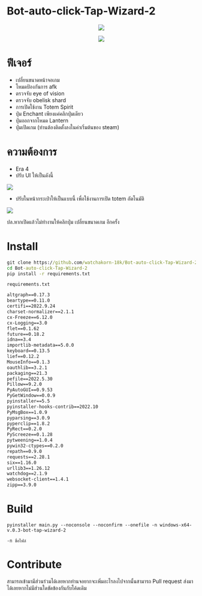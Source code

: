 # Bot-auto-click-Tap-Wizard-2

<p align="center"><img src="https://media.discordapp.net/attachments/585069498986397707/1031894337761595442/unknown.png?width=996&height=535"></p>
<p align="center"><img src="https://media.discordapp.net/attachments/585069498986397707/1031478804507533322/Skin6B_2.png"></p>

# ฟีเจอร์
- เปลี่ยนขนาดหน้าจอเกม
- โหมดป้องกันการ afk
- ตรวจจับ eye of vision
- ตรวจจับ obelisk shard
- การเปิดใช้งาน Totem Spirit
- ปุ่ม Enchant เพียงแค่คลิกปุ่มเดียว
- ปุ่มออกจากโหมด Lantern
- ปุ่มเปิดเกม (ท่านต้องติดตั้งลงในค่าเริ่มต้นของ steam)

# ความต้องการ
- Era 4 
- ปรับ UI ให้เป็นดังนี้ 

<img src="https://cdn.discordapp.com/attachments/585069498986397707/1031475854901006398/unknown.png">

- ปรับในหน้ากระเป๋าให้เป็นแบบนี้ เพื่อใช้งานการเปิด totem อัตโนมัติ

<img src="https://media.discordapp.net/attachments/585069498986397707/1031890519468552242/unknown.png">

ปล.หากเปิดแล้วไม่ทำงานให้คลิกปุ่ม เปลี่ยนขนาดเกม อีกครั้ง

# Install
```cmd
git clone https://github.com/watchakorn-18k/Bot-auto-click-Tap-Wizard-2
cd Bot-auto-click-Tap-Wizard-2
pip install -r requirements.txt
```
`requirements.txt`
```requirements.txt
altgraph==0.17.3
beartype==0.11.0
certifi==2022.9.24
charset-normalizer==2.1.1
cx-Freeze==6.12.0
cx-Logging==3.0
flet==0.1.62
future==0.18.2
idna==3.4
importlib-metadata==5.0.0
keyboard==0.13.5
lief==0.12.2
MouseInfo==0.1.3
oauthlib==3.2.1
packaging==21.3
pefile==2022.5.30
Pillow==9.2.0
PyAutoGUI==0.9.53
PyGetWindow==0.0.9
pyinstaller==5.5
pyinstaller-hooks-contrib==2022.10
PyMsgBox==1.0.9
pyparsing==3.0.9
pyperclip==1.8.2
PyRect==0.2.0
PyScreeze==0.1.28
pytweening==1.0.4
pywin32-ctypes==0.2.0
repath==0.9.0
requests==2.28.1
six==1.16.0
urllib3==1.26.12
watchdog==2.1.9
websocket-client==1.4.1
zipp==3.9.0

```

# Build
```
pyinstaller main.py --noconsole --noconfirm --onefile -n windows-x64-v.0.3-bot-tap-wizard-2
```
```
-n ชื่อไฟล์
```

# Contribute
สามารถเข้ามามีส่วนร่วมได้เลยหากท่านจอยากจะเพิ่มอะไรลงไปจากนั้นสามารถ Pull request ส่งมาได้เลยหากไม่มีส่วนใดขัดข้องกันกับโค้ดเดิม